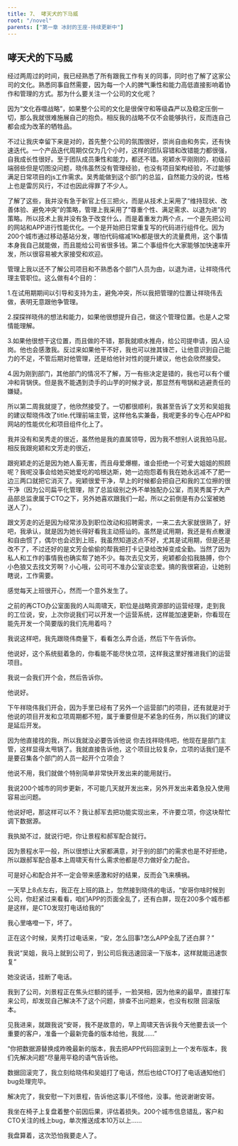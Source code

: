 ```yaml
---
title: 7、 哮天犬的下马威
root: "/novel"
parents: ["第一章 冰封的王座-持续更新中"]
---
```

##  哮天犬的下马威

经过两周过的时间，我已经熟悉了所有跟我工作有关的同事，同时也了解了这家公司的文化。熟悉同事自然需要，因为每一个人的脾气秉性和能力高低直接影响着协作和管理的方式。那为什么要关注一个公司的文化呢？

因为“文化吞噬战略”，如果整个公司的文化是很保守和等级森严以及稳定压倒一切，那么我就很难施展自己的抱负。相反我的战略不仅不会能够执行，反而连自己都会成为改革的牺牲品。

不过让我庆幸留下来是对的，首先整个公司的氛围很好，崇尚自由和务实，还有快速迭代。一个产品迭代周期仅仅为几个小时，这样的团队容错和改错能力都很强，自我成长性很好。至于团队成员秉性和能力，都还不错。宛颖水平刚刚的，初级前端弱些但是切图没问题，晓伟虽然没有管理经验，也没有项目架构经验，不过能够满足日常项目的js工作需求。吴秀能做到这个部门的总监，自然能力没的说，性格上也是雷厉风行，不过也因此得罪了不少人。

了解了这些，我并没有急于新官上任三把火，而是从技术上采用了“维持现状、改善体验、避免冲突”的策略，管理上我采用了“尊重个性、满足需求、以退为进”的策略。所以技术上我并没有急于改变什么，而是着重发力两个点，一个是先把公司的网站和APP进行性能优化。一个是开始把日常重复写的代码进行组件化。因为200个城市通过移动基站分发，哪怕代码缩减1Kb都是很大的流量费用，这个事情本身我自己就能做，而且能给公司省很多钱。第二个事组件化大家能够加快速率开发，所以很容易被大家接受和欢迎。

管理上我以还不了解公司项目和不熟悉各个部门人员为由，以退为进，让祥晓伟代理主管职位。这么做有4个目的：

1.在试用期期间以引导和支持为主，避免冲突，所以我把管理的位置让祥晓伟去做，表明无意跟他争管理。

2.探探祥晓伟的想法和能力，如果他很想提升自己，做这个管理位置。也是人之常情能理解。

3.如果他很想干这位置，而且做的不错，那我就顺水推舟，给公司提申请，因人设岗。他也会感激我。反过来如果他干不好，我也可以挫其锋芒，让他意识到自己能力的不足，不管后期对他管理，还是给他针对性的提升建议，他也会欣然接受。

4.因为刚到部门，其他部门的情况不了解，万一有些决定是错的，我也可以有个缓冲和背锅侠。但是我不能遇到烫手的山芋的时候才说，那显然有甩锅和逃避责任的嫌疑。

所以第二周我就提了，他欣然接受了。一切都很顺利，我甚至告诉了文芳和吴姐我的建议帮晓伟改了title.代理前端主管，这样他名实兼备，我呢更多的专心在APP和网站的性能优化和项目组件化上了。

我并没有和吴秀走的很近，虽然他是我的直属领导，因为我不想别人说我拍马屁。相反我跟宛颖和文芳走的很近，

跟宛颖走的近是因为她人畜无害，而且母爱爆棚，谁会拒绝一个可爱大姐姐的照顾呢？我呢没事会给她买她爱吃的哈根达斯，她一边抱怨着有我在她永远减不了肥一边三两口就把它消灭了。宛颖很爱干净，早上的时候都会把自己和我的工位擦的很干净（因为公司扁平化管理，除了总监级别之外不单独配办公室，而吴秀属于大产品部总监隶属于CTO之下，另外她喜欢跟我们一起，所以之前倒是有办公室被她送人了）。

跟文芳走的近是因为经常涉及到职位改动和招聘需求，一来二去大家就很熟了，好吧，我承认，就是因为她长得好看我主动搭讪的。虽然是试用期，我还是有点散漫和自由惯了，偶尔也会迟到上班，我虽然知道这点不好，尤其是试用期，但是还是改不了，不过还好的是文芳会偷偷的帮我把打卡记录给改掉变成全勤。当然了因为私人和工作的事情我也确实帮了她不少。每次去见文芳，宛颖都会掐我胳膊，你个小色狼又去找文芳啊？小心哦，公司可不准办公室谈恋爱。搞的我很窘迫，让她别瞎说，工作需要。

感觉每天上班很开心，然而一个意外发生了。

之前的再CTO办公室面我的人叫周啸天，职位是战略资源部的运营经理，走到我的工位说，安，上次你说我们可以开发一个运营系统，这样能加速更新，你看现在能先开发一个简要版的我们先用着吗？

我说这样吧，我先跟晓伟商量下，看看怎么弄合适，然后下午告诉你。

他说好，这个系统挺着急的，你看能不能尽快立项，这样我这里好推进我们的运营项目。

我说一会我们开个会，然后告诉你。

他说好。

下午祥晓伟我们开会，因为手里已经有了另外一个运营部门的项目，还有就是对于他说的项目开发和立项周期都不短，属于重要但是不紧急的任务，所以我们的建议是延后开发。

因为他直接找的我，所以我就没必要告诉他说 你去找祥晓伟吧，他现在是部门主管，这样显得太甩锅了。我就直接告诉他，这个项目比较复杂，立项的话我们是不是要召集各个部门的人员一起开个立项会？

他说不用，我们就做个特别简单非常快开发出来的能用就行。

我说200个城市的同步更新，不可能几天就开发出来，另外开发出来着急投入使用容易出问题。

他说好吧，那这样可以不？我让郝军去把功能实现出来，不许要立项，你这块帮忙调下数据源。

我执拗不过，就说行吧，你让景程和郝军配合就行。

因为景程水平一般，所以很想让大家都满意，对于别的部门的需求也是不好拒绝，所以跟郝军配合基本上周啸天有什么需求他都是尽力做好全力配合。

可是好心和配合并不一定会带来感激和好的结果，反而会飞来横祸。

一天早上8点左右，我正在上班的路上，忽然接到晓伟的电话，“安哥你啥时候到公司，你赶紧过来看看，咱们APP的页面全乱了，还有白屏，现在200多个城市都是这样，是CTO发现打电话给我的”

我心里咯噔一下，坏了。

正在这个时候，吴秀打过电话来，“安，怎么回事?怎么APP全乱了还白屏？”

我说“吴姐，我马上就到公司了，到公司后我迅速回滚一下版本，这样就能迅速恢复”

她没说话，挂断了电话。

我到了公司，刘景程正在焦头烂额的搓手，一脸哭相，因为他来的最早，直接打车来公司，却发现自己解决不了这个问题，排查不出问题来，也没有权限 回滚版本。

见我进来，就跟我说“安哥，我不是故意的，早上周啸天告诉我今天他要去谈一个重要的客户，准备一个最新完备的版本给他，我就……”

“你把数据源替换成昨晚最新的版本，我去把APP代码回滚到上一个发布版本，我们先解决问题”尽量用平稳的语气告诉他。

数据回滚完了，我立刻给晓伟和吴姐打了电话，然后也给CTO打了电话通知他们bug处理完毕。

解决完了，我安慰一下刘景程，告诉他这事儿不怪他，没事。他说谢谢安哥。

我坐在椅子上复盘着整个前因后果，评估着损失。200个城市信息错乱，客户和CTO关注的线上bug，单次推送成本10万以上……

我盘算着，这次恐怕我要走人了。























